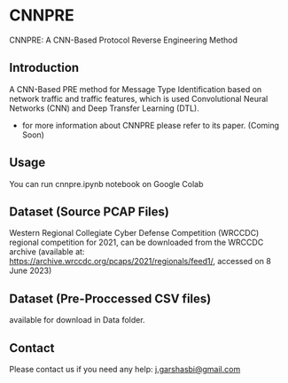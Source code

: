 # CNNPRE
CNNPRE: A CNN-Based Protocol Reverse Engineering Method

## Introduction
A CNN-Based PRE method for Message Type Identification based on network traffic and traffic features, which is used Convolutional Neural Networks (CNN) and Deep Transfer Learning (DTL).

- for more information about CNNPRE please refer to its paper. (Coming Soon)
## Usage
You can run cnnpre.ipynb notebook on Google Colab

## Dataset (Source PCAP Files)
Western Regional Collegiate Cyber Defense Competition (WRCCDC) regional competition for 2021, can be downloaded from the WRCCDC archive (available at: https://archive.wrccdc.org/pcaps/2021/regionals/feed1/, accessed on 8 June 2023) 

## Dataset (Pre-Proccessed CSV files)
available for download in Data folder. 

## Contact
Please contact us if you need any help: j.garshasbi@gmail.com
